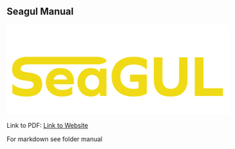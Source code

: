 ## Seagul Manual

![Logo](https://github.com/OskarAnderssons/Seagul_Manual/blob/b044ec747efd2a7ceee3b7e702f78c8516de1226/manual/images/SeaGUL-Logga-03.png)


Link to PDF: 
[Link to Website](https://oskaranderssons.github.io/Seagul_Manual/)

For markdown see folder manual 